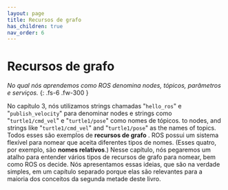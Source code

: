 ```yaml
---
layout: page
title: Recursos de grafo
has_children: true
nav_order: 6
---
```



# Recursos de grafo

*No qual nós aprendemos como ROS denomina nodes, tópicos, parâmetros e serviços.*
{: .fs-6 .fw-300 }

No capítulo 3, nós utilizamos strings chamadas "`hello_ros`" e "`publish_velocity`" para denominar
nodes e strings como "`turtle1/cmd_vel`" e "`turtle1/pose`" como nomes de tópicos.
to nodes, and strings like "`turtle1/cmd_vel`" and "`turtle1/pose`" as the names of topics. 
Todos esses são exemplos de **recursos de grafo** . ROS possui um sistema flexível para nomear que
aceita diferentes tipos de nomes. (Esses quatro, por exemplo, são **nomes relativos**.)
Nesse capítulo, nós pegaremos um atalho para entender vários tipos de recursos de grafo para nomear,
bem como ROS os decide. Nós apresentamos essas ideias, que são na verdade simples, em um
capítulo separado porque elas são relevantes para a maioria dos conceitos da segunda metade deste livro.
